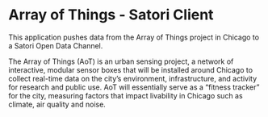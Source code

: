 # Array of Things - Satori Client
This application pushes data from the Array of Things project in Chicago to a Satori Open Data Channel.

The Array of Things (AoT) is an urban sensing project, a network of interactive, modular sensor boxes that will be installed around Chicago to collect real-time data on the city’s environment, infrastructure, and activity for research and public use. AoT will essentially serve as a “fitness tracker” for the city, measuring factors that impact livability in Chicago such as climate, air quality and noise.  

